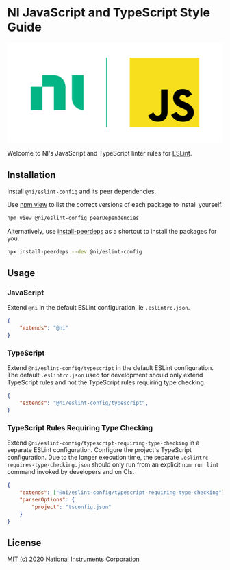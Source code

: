 # NI JavaScript and TypeScript Style Guide

![Logo](https://raw.githubusercontent.com/ni/javascript-styleguide/HEAD/resources/logo.svg)

Welcome to NI's JavaScript and TypeScript linter rules for [ESLint](https://eslint.org/docs/user-guide/getting-started).

## Installation

Install `@ni/eslint-config` and its peer dependencies.

Use [npm view](https://docs.npmjs.com/cli/view.html) to list the correct versions of each package to install yourself.

```bash
npm view @ni/eslint-config peerDependencies
```

Alternatively, use [install-peerdeps](https://www.npmjs.com/package/install-peerdeps) as a shortcut to install the packages for you.

```bash
npx install-peerdeps --dev @ni/eslint-config
```

## Usage

### JavaScript

Extend `@ni` in the default ESLint configuration, ie `.eslintrc.json`.

```json
{
    "extends": "@ni"
}
```

### TypeScript

Extend `@ni/eslint-config/typescript` in the default ESLint configuration. The default `.eslintrc.json` used for development should only extend TypeScript rules and not the TypeScript rules requiring type checking.

```json
{
    "extends": "@ni/eslint-config/typescript",
}
```

### TypeScript Rules Requiring Type Checking

Extend `@ni/eslint-config/typescript-requiring-type-checking` in a separate ESLint configuration. Configure the project's TypeScript configuration. Due to the longer execution time, the separate `.eslintrc-requires-type-checking.json` should only run from an explicit `npm run lint` command invoked by developers and on CIs.

```json
{
    "extends": ["@ni/eslint-config/typescript-requiring-type-checking"],
    "parserOptions": {
        "project": "tsconfig.json"
    }
}
```

## License

[MIT (c) 2020 National Instruments Corporation](./LICENSE)